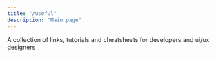 ```yaml
---
title: "/useful"
description: "Main page"
---
```


A collection of links, tutorials and cheatsheets for developers and ui/ux designers
